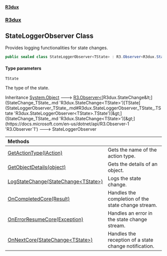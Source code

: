 #### [R3dux](R3dux.md 'R3dux')
### [R3dux](R3dux.md#R3dux 'R3dux')

## StateLoggerObserver<TState> Class

Provides logging functionalities for state changes.

```csharp
public sealed class StateLoggerObserver<TState> : R3.Observer<R3dux.StateChange<TState>>
```
#### Type parameters

<a name='R3dux.StateLoggerObserver_TState_.TState'></a>

`TState`

The type of the state.

Inheritance [System.Object](https://docs.microsoft.com/en-us/dotnet/api/System.Object 'System.Object') &#129106; [R3.Observer&lt;](https://docs.microsoft.com/en-us/dotnet/api/R3.Observer-1 'R3.Observer`1')[R3dux.StateChange&lt;](StateChange_TState_.md 'R3dux.StateChange<TState>')[TState](StateLoggerObserver_TState_.md#R3dux.StateLoggerObserver_TState_.TState 'R3dux.StateLoggerObserver<TState>.TState')[&gt;](StateChange_TState_.md 'R3dux.StateChange<TState>')[&gt;](https://docs.microsoft.com/en-us/dotnet/api/R3.Observer-1 'R3.Observer`1') &#129106; StateLoggerObserver<TState>

| Methods | |
| :--- | :--- |
| [GetActionType(IAction)](StateLoggerObserver_TState_.GetActionType(IAction).md 'R3dux.StateLoggerObserver<TState>.GetActionType(R3dux.IAction)') | Gets the name of the action type. |
| [GetObjectDetails(object)](StateLoggerObserver_TState_.GetObjectDetails(object).md 'R3dux.StateLoggerObserver<TState>.GetObjectDetails(object)') | Gets the details of an object. |
| [LogStateChange(StateChange&lt;TState&gt;)](StateLoggerObserver_TState_.LogStateChange(StateChange_TState_).md 'R3dux.StateLoggerObserver<TState>.LogStateChange(R3dux.StateChange<TState>)') | Logs the state change. |
| [OnCompletedCore(Result)](StateLoggerObserver_TState_.OnCompletedCore(Result).md 'R3dux.StateLoggerObserver<TState>.OnCompletedCore(R3.Result)') | Handles the completion of the state change stream. |
| [OnErrorResumeCore(Exception)](StateLoggerObserver_TState_.OnErrorResumeCore(Exception).md 'R3dux.StateLoggerObserver<TState>.OnErrorResumeCore(System.Exception)') | Handles an error in the state change stream. |
| [OnNextCore(StateChange&lt;TState&gt;)](StateLoggerObserver_TState_.OnNextCore(StateChange_TState_).md 'R3dux.StateLoggerObserver<TState>.OnNextCore(R3dux.StateChange<TState>)') | Handles the reception of a state change notification. |
